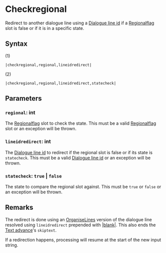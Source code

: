# Checkregional

Redirect to another dialogue line using a [Dialogue line id](../Common%20commands%20id%20schemes/Dialogue%20line%20id.md) if a [Regionalflag](../../Flags%20arrays/Regionalflags.md) slot is false or if it is in a specific state.

## Syntax

(1)

````
|checkregional,regional,lineidredirect|
````

(2)

````
|checkregional,regional,lineidredirect,statecheck|
````

## Parameters

### `regional`: int

The [Regionalflag](../../Flags%20arrays/Regionalflags.md) slot to check the state. This must be a valid [Regionalflag](../../Flags%20arrays/Regionalflags.md) slot or an exception will be thrown.

### `lineidredirect`: int

The [Dialogue line id](../Common%20commands%20id%20schemes/Dialogue%20line%20id.md) to redirect if the regional slot is false or if its state is `statecheck`. This must be a valid [Dialogue line id](../Common%20commands%20id%20schemes/Dialogue%20line%20id.md) or an exception will be thrown.

### `statecheck`: `true` | `false`

The state to compare the regional slot against. This must be `true` or `false` or an exception will be thrown.

## Remarks

The redirect is done using an [OrganiseLines](../Related%20Systems/Automatic%20Line%20Breaks/OrganiseLines.md) version of the dialogue line resolved using `lineidredirect` prepended with |[blank](Blank.md)\|. This also ends the [Text advance](../Related%20Systems/Text%20advance.md)'s `skiptext`.

If a redirection happens, processing will resume at the start of the new input string.

